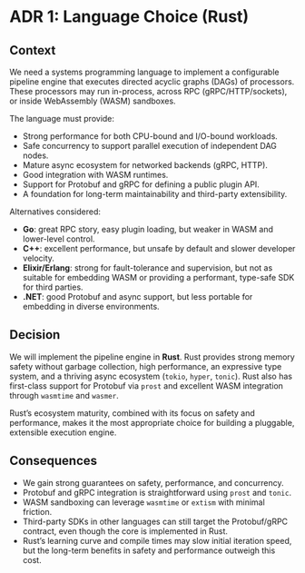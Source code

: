 # ADR 1: Language Choice (Rust)

## Context

We need a systems programming language to implement a configurable pipeline engine that executes directed acyclic graphs (DAGs) of processors. These processors may run in-process, across RPC (gRPC/HTTP/sockets), or inside WebAssembly (WASM) sandboxes.

The language must provide:

* Strong performance for both CPU-bound and I/O-bound workloads.
* Safe concurrency to support parallel execution of independent DAG nodes.
* Mature async ecosystem for networked backends (gRPC, HTTP).
* Good integration with WASM runtimes.
* Support for Protobuf and gRPC for defining a public plugin API.
* A foundation for long-term maintainability and third-party extensibility.

Alternatives considered:

* **Go**: great RPC story, easy plugin loading, but weaker in WASM and lower-level control.
* **C++**: excellent performance, but unsafe by default and slower developer velocity.
* **Elixir/Erlang**: strong for fault-tolerance and supervision, but not as suitable for embedding WASM or providing a performant, type-safe SDK for third parties.
* **.NET**: good Protobuf and async support, but less portable for embedding in diverse environments.

## Decision

We will implement the pipeline engine in **Rust**. Rust provides strong memory safety without garbage collection, high performance, an expressive type system, and a thriving async ecosystem (`tokio`, `hyper`, `tonic`). Rust also has first-class support for Protobuf via `prost` and excellent WASM integration through `wasmtime` and `wasmer`.

Rust’s ecosystem maturity, combined with its focus on safety and performance, makes it the most appropriate choice for building a pluggable, extensible execution engine.

## Consequences

* We gain strong guarantees on safety, performance, and concurrency.
* Protobuf and gRPC integration is straightforward using `prost` and `tonic`.
* WASM sandboxing can leverage `wasmtime` or `extism` with minimal friction.
* Third-party SDKs in other languages can still target the Protobuf/gRPC contract, even though the core is implemented in Rust.
* Rust’s learning curve and compile times may slow initial iteration speed, but the long-term benefits in safety and performance outweigh this cost.
